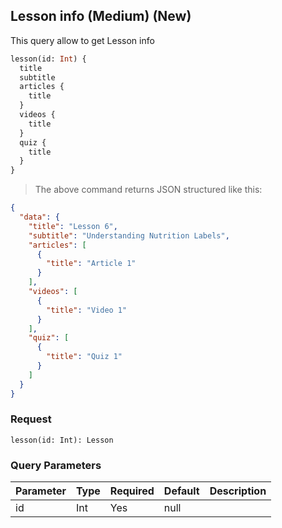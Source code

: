 ## Lesson info (Medium) (New)

This query allow to get Lesson info

```graphql
lesson(id: Int) {
  title
  subtitle
  articles {
    title
  }
  videos {
    title
  }
  quiz {
    title
  }
}
```

> The above command returns JSON structured like this:

```json
{
  "data": {
    "title": "Lesson 6",
    "subtitle": "Understanding Nutrition Labels",
    "articles": [
      {
        "title": "Article 1"
      }
    ],
    "videos": [
      {
        "title": "Video 1"
      }
    ],
    "quiz": [
      {
        "title": "Quiz 1"
      }
    ]
  }
}
```

### Request

`lesson(id: Int): Lesson`

### Query Parameters

Parameter | Type   | Required | Default | Description
--------- | ------ | -------- | ------- | -----------
id        | Int    | Yes      | null    |

